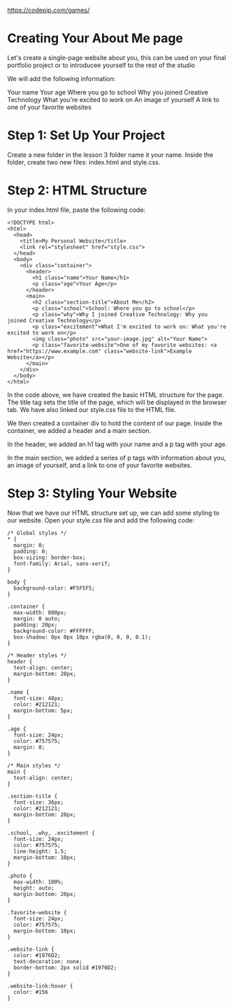 https://codepip.com/games/

# Creating Your About Me page
Let's create a single-page website about you, this can be used on your final portfolio project or to introducee yourself to the rest of the studio

We will add the following information:

Your name
Your age
Where you go to school
Why you joined Creative Technology
What you're excited to work on
An image of yourself
A link to one of your favorite websites

# Step 1: Set Up Your Project
Create a new folder in the lesson 3 folder name it your name. Inside the folder, create two new files: index.html and style.css.

#  Step 2: HTML Structure
In your index.html file, paste the following code:

```
<!DOCTYPE html>
<html>
  <head>
    <title>My Personal Website</title>
    <link rel="stylesheet" href="style.css">
  </head>
  <body>
    <div class="container">
      <header>
        <h1 class="name">Your Name</h1>
        <p class="age">Your Age</p>
      </header>
      <main>
        <h2 class="section-title">About Me</h2>
        <p class="school">School: Where you go to school</p>
        <p class="why">Why I joined Creative Technology: Why you joined Creative Technology</p>
        <p class="excitement">What I'm excited to work on: What you're excited to work on</p>
        <img class="photo" src="your-image.jpg" alt="Your Name">
        <p class="favorite-website">One of my favorite websites: <a href="https://www.example.com" class="website-link">Example Website</a></p>
      </main>
    </div>
  </body>
</html>
```

In the code above, we have created the basic HTML structure for the page. The title tag sets the title of the page, which will be displayed in the browser tab. We have also linked our style.css file to the HTML file.

We then created a container div to hold the content of our page. Inside the container, we added a header and a main section.

In the header, we added an h1 tag with your name and a p tag with your age.

In the main section, we added a series of p tags with information about you, an image of yourself, and a link to one of your favorite websites.


# Step 3: Styling Your Website

Now that we have our HTML structure set up, we can add some styling to our website. Open your style.css file and add the following code:


```
/* Global styles */
* {
  margin: 0;
  padding: 0;
  box-sizing: border-box;
  font-family: Arial, sans-serif;
}

body {
  background-color: #F5F5F5;
}

.container {
  max-width: 800px;
  margin: 0 auto;
  padding: 20px;
  background-color: #FFFFFF;
  box-shadow: 0px 0px 10px rgba(0, 0, 0, 0.1);
}

/* Header styles */
header {
  text-align: center;
  margin-bottom: 20px;
}

.name {
  font-size: 48px;
  color: #212121;
  margin-bottom: 5px;
}

.age {
  font-size: 24px;
  color: #757575;
  margin: 0;
}

/* Main styles */
main {
  text-align: center;
}

.section-title {
  font-size: 36px;
  color: #212121;
  margin-bottom: 20px;
}

.school, .why, .excitement {
  font-size: 24px;
  color: #757575;
  line-height: 1.5;
  margin-bottom: 10px;
}

.photo {
  max-width: 100%;
  height: auto;
  margin-bottom: 20px;
}

.favorite-website {
  font-size: 24px;
  color: #757575;
  margin-bottom: 10px;
}

.website-link {
  color: #1976D2;
  text-decoration: none;
  border-bottom: 2px solid #1976D2;
}

.website-link:hover {
  color: #156
}
```